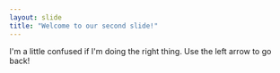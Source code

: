 ```yaml
---
layout: slide
title: "Welcome to our second slide!"
---
```

I'm a little confused if I'm doing the right thing.
Use the left arrow to go back!
